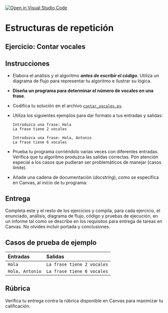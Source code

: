 [![Open in Visual Studio Code](https://classroom.github.com/assets/open-in-vscode-718a45dd9cf7e7f842a935f5ebbe5719a5e09af4491e668f4dbf3b35d5cca122.svg)](https://classroom.github.com/online_ide?assignment_repo_id=12354496&assignment_repo_type=AssignmentRepo)
# Estructuras de repetición
## Ejercicio: Contar vocales


## Instrucciones
- Elabora el análisis y el algoritmo ***antes de escribir el código***. Utiliza un diagrama de flujo para representar tu algoritmo e ilustrar su lógica.

- **Diseña un programa para determinar el número de vocales en una frase**.

- Codifica tu solución en el archivo [`contar_vocales.py`](/contar_vocales.py).
   
- Utiliza los siguientes ejemplos para dar formato a tus entradas y salidas:

  ```
  Introduzca una frase: Hola
  La frase tiene 2 vocales
    
  Introduzca una frase: Hola, Antonio
  La frase tiene 6 vocales
  ```
  
- Prueba tu programa corriéndolo varias veces con diferentes entradas. Verifica que tu algoritmo produzca las salidas correctas. Pon atención especial a los casos que pudieran ser problemáticos de manejar (casos límite).

- Añade una cadena de documentación (*docstring*), como se especifica en Canvas, al inicio de tu programa:
  
## Entrega
Completa este y el resto de los ejercicios y compila, para cada ejercicio, el enunciado, análisis, diagrama de flujo, código y pruebas de ejecución, en un informe tal como se describe en los requisitos para entrega de tareas en Canvas. No olvides incluir portada y conclusiones.

## Casos de prueba de ejemplo
| Entradas | Salidas |
|:---------|:--------|
| `Hola` | `La frase tiene 2 vocales` |
| `Hola, Antonio` | `La frase tiene 6 vocales` |

## Rúbrica
Verifica tu entrega contra la rúbrica disponible en Canvas para maximizar tu calificación.